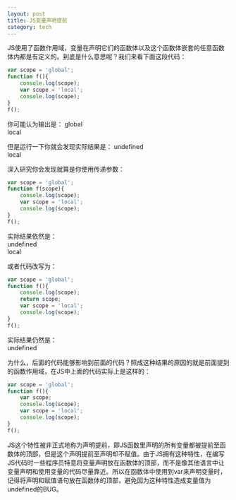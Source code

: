 ```yaml
---
layout: post
title: JS变量声明提前
category: tech
---
```

JS使用了函数作用域，变量在声明它们的函数体以及这个函数体嵌套的任意函数体内都是有定义的。到底是什么意思呢？我们来看下面这段代码：

```javascript
var scope = 'global';
function f(){
	console.log(scope);
	var scope = 'local';
	console.log(scope);
}
f();
```

你可能认为输出是：
global  
local  

但是运行一下你就会发现实际结果是：
undefined  
local  

深入研究你会发现就算是你使用传递参数：

```javascript
var scope = 'global';
function f(scope){
	console.log(scope);
	var scope = 'local';
	console.log(scope);
}
f();
```

实际结果依然是：  
undefined  
local  

或者代码改写为：

```javascript
var scope = 'global';
function f(){
	console.log(scope);
    return scope;
	var scope = 'local';
	console.log(scope);
}
f();
```

实际结果仍然是：  
undefined  

为什么，后面的代码能够影响到前面的代码？照成这种结果的原因的就是前面提到的函数作用域，在JS中上面的代码实际上是这样的：

```javascript
var scope = 'global';
function f(){
    var scope;
	console.log(scope);
	var scope = 'local';
	console.log(scope);
}
f();
```

JS这个特性被非正式地称为声明提前，即JS函数里声明的所有变量都被提前至函数体的顶部，但是这个声明提前至声明却不赋值。由于JS拥有这种特性，在编写JS代码时一些程序员特意将变量声明放在函数体的顶部，而不是像其他语言中让变量声明和使用变量的代码尽量靠近。所以在函数体中使用到var来声明变量时，记得将声明和赋值语句放在函数体的顶部，避免因为这种特性造成变量值为undefined的BUG。


